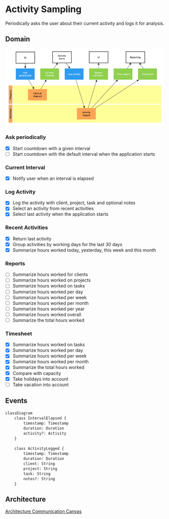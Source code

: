 # Activity Sampling

Periodically asks the user about their current activity and logs it for
analysis.

## Domain

![Domain](domain.png)

### Ask periodically

- [x] Start countdown with a given interval
- [ ] Start countdown with the default interval when the application starts

### Current Interval

- [x] Notify user when an interval is elapsed

### Log Activity

- [x] Log the activity with client, project, task and optional notes
- [x] Select an activity from recent activities
- [x] Select last activity when the application starts

### Recent Activities

- [x] Return last activity
- [x] Group activities by working days for the last 30 days
- [x] Summarize hours worked today, yesterday, this week and this month

### Reports

- [ ] Summarize hours worked for clients
- [ ] Summarize hours worked on projects
- [ ] Summarize hours worked on tasks
- [ ] Summarize hours worked per day
- [ ] Summarize hours worked per week
- [ ] Summarize hours worked per month
- [ ] Summarize hours worked per year
- [ ] Summarize hours worked overall
- [ ] Summarize the total hours worked

### Timesheet

- [x] Summarize hours worked on tasks
- [x] Summarize hours worked per day
- [x] Summarize hours worked per week
- [x] Summarize hours worked per month
- [x] Summarize the total hours worked
- [x] Compare with capacity
- [x] Take holidays into account
- [ ] Take vacation into account

## Events

```mermaid
classDiagram
    class IntervalElapsed {
        timestamp: Timestamp
        duration: Duration
        activity?: Activity
    }

    class ActivityLogged {
        timestamp: Timestamp
        duration: Duration
        client: String
        project: String
        task: String
        notes?: String
    }
```

## Architecture

[Architecture Communication Canvas](https://html-preview.github.io/?url=https://github.com/falkoschumann/activity-sampling-ts/blob/main/doc/acc.html)

